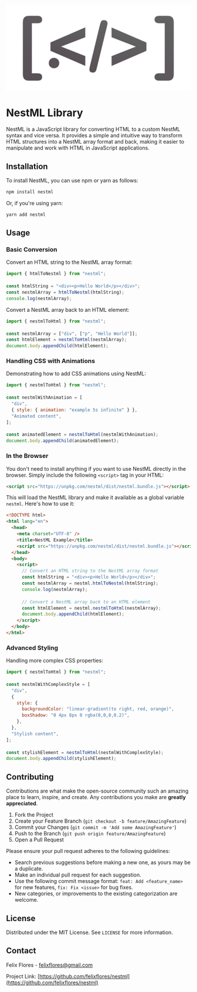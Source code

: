 ![NestML Logo](nestml.jpg)

# NestML Library

NestML is a JavaScript library for converting HTML to a custom NestML syntax and vice versa. It provides a simple and intuitive way to transform HTML structures into a NestML array format and back, making it easier to manipulate and work with HTML in JavaScript applications.

## Installation

To install NestML, you can use npm or yarn as follows:

```bash
npm install nestml
```

Or, if you're using yarn:

```bash
yarn add nestml
```

## Usage

### Basic Conversion

Convert an HTML string to the NestML array format:

```javascript
import { htmlToNestml } from "nestml";

const htmlString = "<div><p>Hello World</p></div>";
const nestmlArray = htmlToNestml(htmlString);
console.log(nestmlArray);
```

Convert a NestML array back to an HTML element:

```javascript
import { nestmlToHtml } from "nestml";

const nestmlArray = ["div", ["p", "Hello World"]];
const htmlElement = nestmlToHtml(nestmlArray);
document.body.appendChild(htmlElement);
```

### Handling CSS with Animations

Demonstrating how to add CSS animations using NestML:

```javascript
import { nestmlToHtml } from "nestml";

const nestmlWithAnimation = [
  "div",
  { style: { animation: "example 5s infinite" } },
  "Animated content",
];

const animatedElement = nestmlToHtml(nestmlWithAnimation);
document.body.appendChild(animatedElement);
```

### In the Browser

You don't need to install anything if you want to use NestML directly in the browser. Simply include the following `<script>` tag in your HTML:

```html
<script src="https://unpkg.com/nestml/dist/nestml.bundle.js"></script>
```

This will load the NestML library and make it available as a global variable `nestml`. Here's how to use it:

```html
<!DOCTYPE html>
<html lang="en">
  <head>
    <meta charset="UTF-8" />
    <title>NestML Example</title>
    <script src="https://unpkg.com/nestml/dist/nestml.bundle.js"></script>
  </head>
  <body>
    <script>
      // Convert an HTML string to the NestML array format
      const htmlString = "<div><p>Hello World</p></div>";
      const nestmlArray = nestml.htmlToNestml(htmlString);
      console.log(nestmlArray);

      // Convert a NestML array back to an HTML element
      const htmlElement = nestml.nestmlToHtml(nestmlArray);
      document.body.appendChild(htmlElement);
    </script>
  </body>
</html>
```

### Advanced Styling

Handling more complex CSS properties:

```javascript
import { nestmlToHtml } from "nestml";

const nestmlWithComplexStyle = [
  "div",
  {
    style: {
      backgroundColor: "linear-gradient(to right, red, orange)",
      boxShadow: "0 4px 8px 0 rgba(0,0,0,0.2)",
    },
  },
  "Stylish content",
];

const stylishElement = nestmlToHtml(nestmlWithComplexStyle);
document.body.appendChild(stylishElement);
```

## Contributing

Contributions are what make the open-source community such an amazing place to learn, inspire, and create. Any contributions you make are **greatly appreciated**.

1. Fork the Project
2. Create your Feature Branch (`git checkout -b feature/AmazingFeature`)
3. Commit your Changes (`git commit -m 'Add some AmazingFeature'`)
4. Push to the Branch (`git push origin feature/AmazingFeature`)
5. Open a Pull Request

Please ensure your pull request adheres to the following guidelines:

- Search previous suggestions before making a new one, as yours may be a duplicate.
- Make an individual pull request for each suggestion.
- Use the following commit message format: `feat: Add <feature_name>` for new features, `fix: Fix <issue>` for bug fixes.
- New categories, or improvements to the existing categorization are welcome.

## License

Distributed under the MIT License. See `LICENSE` for more information.

## Contact

Felix Flores - felixflores@gmail.com

Project Link: [https://github.com/felixflores/nestml](https://github.com/felixflores/nestml)
